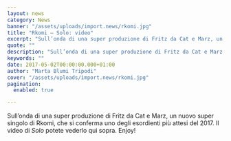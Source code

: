 ```yaml
---
layout: news
category: News
banner: "/assets/uploads/import.news/rkomi.jpg"
title: "Rkomi – Solo: video"
excerpt: "Sull’onda di una super produzione di Fritz da Cat e Marz, un nuovo super singolo di Rkomi, che si conferma uno degli esordienti più attesi del 2017. Il video di Solo potete vederlo qui sopra. Enjoy!"
quote: ""
description: "Sull’onda di una super produzione di Fritz da Cat e Marz, un nuovo super singolo di Rkomi, che si conferma uno degli esordienti più attesi del 2017. Il video di Solo potete vederlo qui sopra. Enjoy!"
keywords: ""
date: 2017-05-02T00:00:00.000+01:00
author: "Marta Blumi Tripodi"
cover: "/assets/uploads/import.news/rkomi.jpg"
pagination:
  enabled: true

---
```


Sull’onda di una super produzione di Fritz da Cat e Marz, un nuovo super singolo di Rkomi, che si conferma uno degli esordienti più attesi del 2017\. Il video di _Solo_ potete vederlo qui sopra. Enjoy!